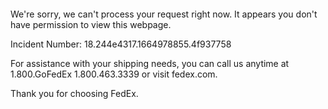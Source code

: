  	


 	

We're sorry, we can't process your request right now. It appears you don't have permission to view this webpage.


Incident Number: 18.244e4317.1664978855.4f937758





For assistance with your shipping needs, you can call us anytime at 1.800.GoFedEx 1.800.463.3339 or visit fedex.com.




Thank you for choosing FedEx.